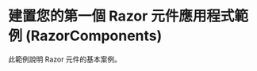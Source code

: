 # <a name="build-your-first-razor-components-app-sample-razorcomponents"></a>建置您的第一個 Razor 元件應用程式範例 (RazorComponents)

此範例說明 Razor 元件的基本案例。

